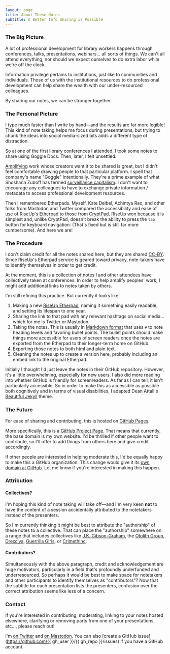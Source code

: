 ```yaml
---
layout: page
title: About These Notes
subtitle: A Better Info Sharing is Possible
---
```


### The Big Picture  

A lot of professional development for library workers happens through conferences, talks, presentations, webinars… all sorts of things. We can't all attend everything, nor should we expect ourselves to do extra labor while we're off the clock.  

Information privilege pertains to institutions, just like to communities and individuals. Those of us with the institutional resources to do professional development can help share the wealth with our under-resourced colleagues.  

By sharing our notes, we can be stronger together.  

### The Personal Picture  

I type much faster than I write by hand—and the results are far more legible! This kind of note taking helps me focus during presentations, but trying to chunk the ideas into social media-sized bits adds a different type of distraction.  

So at one of the first library conferences I attended, I took some notes to share using Goggle Docs. Then, later, I felt unsettled.  

[Amplifying](https://en.wikipedia.org/wiki/Human_microphone) work whose creators want it to be shared is great, but I didn't feel comfortable drawing people to that particular platform. I spell that company's name "Goggle" intentionally. They're a prime example of what Shoshana Zuboff has termed [surveillance capitalism](https://papers.ssrn.com/sol3/papers.cfm?abstract_id=2594754). I don't want to encourage any colleagues to have to exchange private information / metadata to access professional development resources.  

Then I remembered Etherpads. Myself, Kate Deibel, Achintya Rao, and other folks from Mastodon and Twitter compared the accessibility and ease of use of [RiseUp's Etherpad](http://pad.riseup.net) to those from [CryptPad](https://cryptpad.fr/what-is-cryptpad.html). RiseUp won because it is simplest and, unlike CryptPad, doesn't break the ability to press the `tab` button for keyboard navigation. (That's fixed but is still far more cumbersome). And here we are!  

### The Procedure  

I don't claim credit for all the notes shared here, but they are shared [CC-BY](https://creativecommons.org/licenses/by/4.0/). Since RiseUp's Etherpad service is geared toward privacy, note-takers have to identify themselves in order to get credit.  

At the moment, this is a collection of notes I and other attendees have collectively taken at conferences. In order to help amplify peoples' work, I might add additional links to notes taken by others.  

I'm still refining this practice. But currently it looks like:  
1. Making a new [RiseUp Etherpad](http://pad.riseup.net), naming it something easily readable, and setting its lifespan to one year.  
2. Sharing the link to that pad with any relevant hashtags on social media… which for me is Twitter or Mastodon.  
3. Taking the notes. This is usually in [Markdown format](https://www.markdowntutorial.com) that uses `#` to note heading levels and favoring bullet points. The bullet points should make things more accessible for users of screen readers once the notes are exported from the Etherpad to their longer-term home on GitHub.  
4. Exporting those notes to both html and plain text.  
5. Cleaning the notes up to create a version here, probably including an embed link to the original Etherpad.  

Initially I thought I'd just leave the notes in their GitHub repository. However, it's a little overwhelming, especially for new users. I also did more reading into whether GitHub is friendly for screenreaders. As far as I can tell, it isn't particularly accessible. So in order to make this as accessible as possible both cognitively and in terms of visual disabilities, I adapted Dean Attali's [Beautiful Jekyll](https://deanattali.com/beautiful-jekyll/) theme.  

### The Future  

For ease of sharing and contributing, this is hosted on [GitHub Pages](https://help.github.com/en/articles/what-is-github-pages).  

More specifically, this is a [GitHub Project Page](https://help.github.com/en/articles/user-organization-and-project-pages). That means that currently, the base domain is my own website. I'd be thrilled if other people want to contribute, so I'll offer to add things from others here and give credit accordingly.  
 
If other people are interested in helping moderate this, I'd be equally happy to make this a GitHub organization. This change would give it its [own domain at GitHub](https://help.github.com/en/articles/user-organization-and-project-pages#user-and-organization-pages-sites). Let me know if you're interested in making this happen.  

### Attribution  

#### Collectives?  

I'm hoping this kind of note taking will take off—and I'm very keen **not** to have the content of a session accidentally attributed to the notetakers instead of the presenters.  

So I'm currently thinking it might be best to attribute the "authorship" of these notes to a collective. That can place the "authorship" somewhere on a range that includes collectives like [J.K. Gibson-Graham](https://en.wikipedia.org/wiki/J._K._Gibson-Graham), the [Otolith Group](https://en.wikipedia.org/wiki/Kodwo_Eshun#The_Otolith_Group), [Drexciya](http://www.mtv.com/news/2696394/drexciya-reissues/), [Guerrilla Girls](https://en.wikipedia.org/wiki/Guerrilla_Girls), or [CrimethInc](https://en.wikipedia.org/wiki/CrimethInc.).  

#### Contributors?  

Simultaneously with the above paragraph, credit and acknowledgement are huge motivators, particularly in a field that's profoundly underfunded and underresourced. So perhaps it would be best to make space for notetakers and other participants to identify themselves as "contributors"? Now that the subtitle for each presentation lists the presenters, confusion over the correct attribution seems like less of a concern.  

### Contact  

If you're interested in contributing, moderating, linking to your notes hosted elsewhere, clarifying or removing parts from one of your presentations, etc…, please reach out!  

I'm [on Twitter](http://twitter.com/foureyedsoul) and [on Mastodon](https://scholar.social/@foureyedsoul). You can also [create a GitHub issue](https://github.com/{{ gh_user }}/{{ gh_repo }}/issues) if you have a GitHub account.  